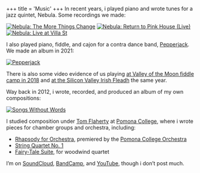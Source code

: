 +++
title = 'Music'
+++
In recent years, i played piano and wrote tunes for a jazz quintet, Nebula. Some recordings we made:

[![Nebula: The More Things Change](/images/nebulathemorethingschange.jpg)](https://open.spotify.com/album/0Ej2oN3SlpD1ivNHXmDSNu) 
[![Nebula: Return to Pink House (Live)](/images/nebulareturntopinkhouse.jpg)](https://open.spotify.com/album/1QTlyQZj7c2mp470k7Qped) 
[![Nebula: Live at Villa St](/images/nebulaliveatvillast.jpg)](https://open.spotify.com/album/0asrI1C92Qj6iF6EHfFxnH)

I also played piano, fiddle, and cajon for a contra dance band, [Pepperjack](https://www.facebook.com/pepperjackcontra/). We made an album in 2021:

[![Pepperjack](/images/pepperjack.jpg)](https://open.spotify.com/album/71BNkiymy591tBxtmb7tQk)

There is also some video evidence of us playing [at Valley of the Moon fiddle camp in 2018](https://www.youtube.com/watch?v=3G5IXcXC5lg) and
[at the Silicon Valley Irish Fleadh](https://www.youtube.com/watch?v=1ywr0cNBv7w) the same year.

Way back in 2012, i wrote, recorded, and produced an album of my own compositions:

[![Songs Without Words](/images/sjsongswithoutwords.jpg)](https://open.spotify.com/album/30mp4bOnI3Hupej0zcRl3Z)

I studied composition under [Tom Flaherty](http://www.tomflahertymusic.com/) at [Pomona College](https://www.pomona.edu/),
where i wrote pieces for chamber groups and orchestra, including:

- [Rhapsody for Orchestra](https://drive.google.com/file/d/15AZVhfc6ZBk0xg1NE3CtucS1VEJGXyLf/view),
premiered by the [Pomona College Orchestra](https://orchestra.pomona.edu/)
- [String Quartet No. 1](https://drive.google.com/drive/folders/1GHXB84OC3MRP0Mb5GC4FC785xINIlcZ0)
- [Fairy-Tale Suite](https://drive.google.com/drive/folders/1Hb3gbjeiy2Q2qhq7QGjbTO1iBLSI7Gb7), for woodwind quartet

I’m on [SoundCloud](https://soundcloud.com/scott-jespersen), [BandCamp](https://scottjespersen.bandcamp.com/), and
[YouTube](https://www.youtube.com/channel/UClNAiTUxxaiNuTOzjWWng_Q), though i don’t post much.
